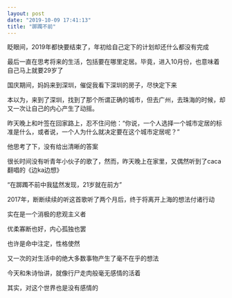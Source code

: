 ```yaml
---
layout: post
date: "2019-10-09 17:41:13"
title: "踯躅不前"
---
```



眨眼间，2019年都快要结束了，年初给自己定下的计划却还什么都没有完成

最后一直在思考将来的生活，包括要在哪里定居。毕竟，进入10月份，也意味着自己马上就要29岁了

国庆期间，妈妈来到深圳，催促我看下深圳的房子，尽快定下来

本以为，来到了深圳，找到了那个所谓正确的城市，但去广州，去珠海的时候，却又一次让自己的内心产生了动摇。

昨天晚上和叶签在回家路上，忍不住问他：“你说，一个人选择一个城市定居的标准是什么，或者说，一个人为什么就决定要在这个城市定居呢？”

他思考了下，没有给出清晰的答案

很长时间没有听青年小伙子的歌了，然而，昨天晚上在家里，又偶然听到了caca翻唱的《边ka边想》

“在踯躅不前中我猛然发现，21岁就在前方”

2017年，断断续续的听这首歌听了两个月后，终于将离开上海的想法付诸行动

实在是一个消极的悲观主义者

优柔寡断也好，内心孤独也罢

也许是命中注定，性格使然

又一次的对生活中的绝大多数事物产生了毫不在乎的想法

今天和朱诗怡讲，就像行尸走肉般毫无感情的活着

其实，对这个世界也是没有感情的

